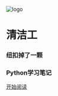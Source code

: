 <!-- _coverpage.md --> 

![logo](https://gitee.com/yibaiwan/image/raw/master/image/202201272041904.png)

 # 清洁工



### 纽扣掉了一颗

### Python学习笔记

[开始阅读](README.md)

